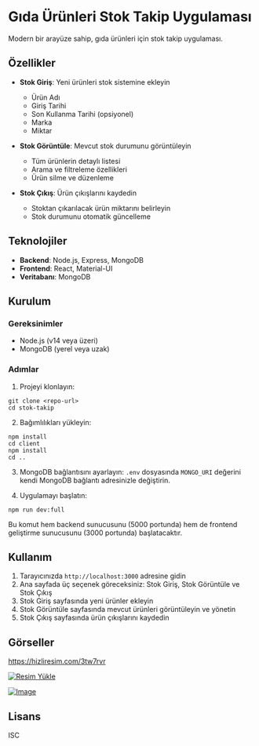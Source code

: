 # Gıda Ürünleri Stok Takip Uygulaması

Modern bir arayüze sahip, gıda ürünleri için stok takip uygulaması.

## Özellikler

- **Stok Giriş**: Yeni ürünleri stok sistemine ekleyin
  - Ürün Adı
  - Giriş Tarihi
  - Son Kullanma Tarihi (opsiyonel)
  - Marka
  - Miktar

- **Stok Görüntüle**: Mevcut stok durumunu görüntüleyin
  - Tüm ürünlerin detaylı listesi
  - Arama ve filtreleme özellikleri
  - Ürün silme ve düzenleme

- **Stok Çıkış**: Ürün çıkışlarını kaydedin
  - Stoktan çıkarılacak ürün miktarını belirleyin
  - Stok durumunu otomatik güncelleme

## Teknolojiler

- **Backend**: Node.js, Express, MongoDB
- **Frontend**: React, Material-UI
- **Veritabanı**: MongoDB

## Kurulum

### Gereksinimler

- Node.js (v14 veya üzeri)
- MongoDB (yerel veya uzak)

### Adımlar

1. Projeyi klonlayın:
```
git clone <repo-url>
cd stok-takip
```

2. Bağımlılıkları yükleyin:
```
npm install
cd client
npm install
cd ..
```

3. MongoDB bağlantısını ayarlayın:
`.env` dosyasında `MONGO_URI` değerini kendi MongoDB bağlantı adresinizle değiştirin.

4. Uygulamayı başlatın:
```
npm run dev:full
```

Bu komut hem backend sunucusunu (5000 portunda) hem de frontend geliştirme sunucusunu (3000 portunda) başlatacaktır.

## Kullanım

1. Tarayıcınızda `http://localhost:3000` adresine gidin
2. Ana sayfada üç seçenek göreceksiniz: Stok Giriş, Stok Görüntüle ve Stok Çıkış
3. Stok Giriş sayfasında yeni ürünler ekleyin
4. Stok Görüntüle sayfasında mevcut ürünleri görüntüleyin ve yönetin
5. Stok Çıkış sayfasında ürün çıkışlarını kaydedin

## Görseller

https://hizliresim.com/3tw7rvr

<a href="https://hizliresim.com/n4d4n7i"><img src="https://i.hizliresim.com/n4d4n7i.jpg" alt="Resim Yükle"></a>

[![Image](https://i.hizliresim.com/n4y8w7s.jpg)](https://hizliresim.com/n4y8w7s)



## Lisans

ISC 
